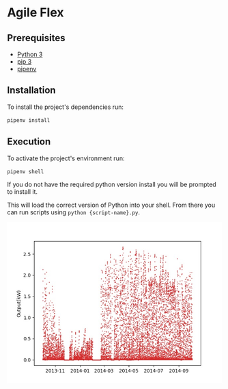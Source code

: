 # Agile Flex

## Prerequisites

- [Python 3](https://www.python.org/downloads/)
- [pip 3](https://pip.pypa.io/en/stable/installing/)
- [pipenv](https://pypi.org/project/pipenv/)

## Installation

To install the project's dependencies run:

```sh
pipenv install
```

## Execution

To activate the project's environment run:

```sh
pipenv shell
```

If you do not have the required python version install you will be prompted to install it.

This will load the correct version of Python into your shell. From there you can run scripts using `python {script-name}.py`.

![image](Data/DataExampleImages/Forest_Road.jpg)
